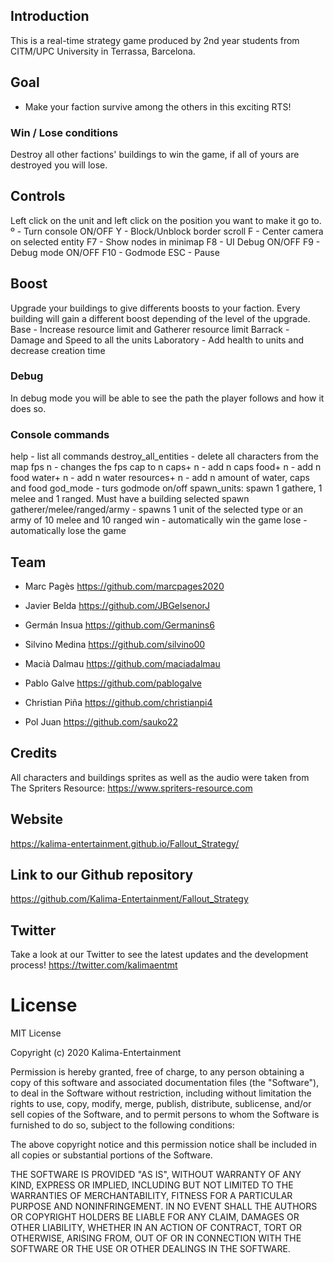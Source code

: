 ## Introduction
This is a real-time strategy game produced by 2nd year students from CITM/UPC University in Terrassa, Barcelona.

## Goal
* Make your faction survive among the others in this exciting RTS!

### Win / Lose conditions
Destroy all other factions' buildings to win the game, if all of yours are destroyed you will lose.  

## Controls
Left click on the unit and left click on the position you want to make it go to.
º - Turn console ON/OFF
Y - Block/Unblock border scroll
F - Center camera on selected entity
F7 - Show nodes in minimap
F8 - UI Debug ON/OFF
F9 - Debug mode ON/OFF
F10 - Godmode
ESC - Pause

## Boost
Upgrade your buildings to give differents boosts to your faction. Every building will gain a different boost depending of the level of the upgrade.
Base - Increase resource limit and Gatherer resource limit
Barrack - Damage and Speed to all the units
Laboratory - Add health to units and decrease creation time

### Debug
In debug mode you will be able to see the path the player follows and how it does so.

### Console commands
help - list all commands
destroy_all_entities - delete all characters from the map
fps n - changes the fps cap to n
caps+ n - add n caps
food+ n - add n food
water+ n - add n water
resources+ n - add n amount of water, caps and food
god_mode - turs godmode on/off
spawn_units: spawn 1 gathere, 1 melee and 1 ranged. Must have a building selected
spawn gatherer/melee/ranged/army -  spawns 1 unit of the selected type or an army of 10 melee and 10 ranged
win - automatically win the game
lose - automatically lose the game

## Team

* Marc Pagès
https://github.com/marcpages2020

* Javier Belda
https://github.com/JBGelsenorJ

* Germán Insua
https://github.com/Germanins6

* Silvino Medina
https://github.com/silvino00

* Macià Dalmau
https://github.com/maciadalmau

* Pablo Galve
https://github.com/pablogalve

* Christian Piña
https://github.com/christianpi4
* Pol Juan
https://github.com/sauko22


## Credits
All characters and buildings sprites as well as the audio were taken from The Spriters Resource: https://www.spriters-resource.com

## Website
https://kalima-entertainment.github.io/Fallout_Strategy/

## Link to our Github repository
https://github.com/Kalima-Entertainment/Fallout_Strategy

## Twitter
Take a look at our Twitter to see the latest updates and the development process!
https://twitter.com/kalimaentmt

# License
MIT License

Copyright (c) 2020 Kalima-Entertainment

Permission is hereby granted, free of charge, to any person obtaining a copy
of this software and associated documentation files (the "Software"), to deal
in the Software without restriction, including without limitation the rights
to use, copy, modify, merge, publish, distribute, sublicense, and/or sell
copies of the Software, and to permit persons to whom the Software is
furnished to do so, subject to the following conditions:

The above copyright notice and this permission notice shall be included in all
copies or substantial portions of the Software.

THE SOFTWARE IS PROVIDED "AS IS", WITHOUT WARRANTY OF ANY KIND, EXPRESS OR
IMPLIED, INCLUDING BUT NOT LIMITED TO THE WARRANTIES OF MERCHANTABILITY,
FITNESS FOR A PARTICULAR PURPOSE AND NONINFRINGEMENT. IN NO EVENT SHALL THE
AUTHORS OR COPYRIGHT HOLDERS BE LIABLE FOR ANY CLAIM, DAMAGES OR OTHER
LIABILITY, WHETHER IN AN ACTION OF CONTRACT, TORT OR OTHERWISE, ARISING FROM,
OUT OF OR IN CONNECTION WITH THE SOFTWARE OR THE USE OR OTHER DEALINGS IN THE
SOFTWARE.
